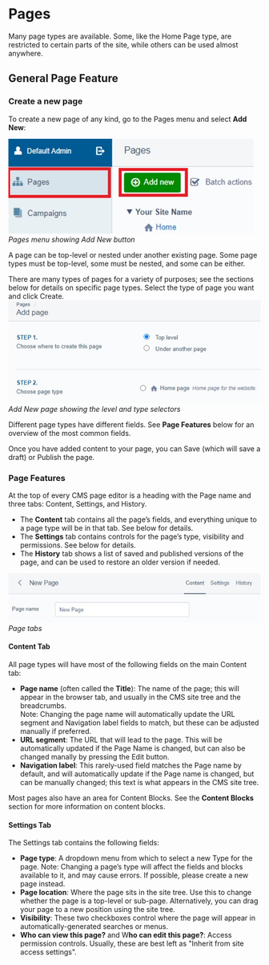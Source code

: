[ClassName]: / (Page)
[Title]: / (Pages)
[Description]: / (Pages intro and global page features)

# Pages

Many page types are available. Some, like the Home Page type, are restricted to certain parts of the site, while others can be used almost anywhere.

## General Page Feature

### Create a new page
To create a new page of any kind, go to the Pages menu and select **Add New**:

![Pages menu showing Add New button](../img/Page_GlobalPageFeatures_add-new.jpg)
_Pages menu showing Add New button_

A page can be top-level or nested under another existing page. Some page types must be top-level, some must be nested, and some can be either. 

There are many types of pages for a variety of purposes; see the sections below for details on specific page types. Select the type of page you want and click Create. 
![Add New page showing the level and type selectors](../img/Page_GlobalPageFeatures_Top-level-and-type.jpg)
_Add New page showing the level and type selectors_

Different page types have different fields. See **Page Features** below for an overview of the most common fields. 

Once you have added content to your page, you can Save (which will save a draft) or Publish the page. 


### Page Features

At the top of every CMS page editor is a heading with the Page name and three tabs: Content, Settings, and History.
* The **Content** tab contains all the page’s fields, and everything unique to a page type will be in that tab. See below for details.
* The **Settings** tab contains controls for the page’s type, visibility and permissions. See below for details.
* The **History** tab shows a list of saved and published versions of the page, and can be used to restore an older version if needed. 

![Page tabs](../img/Page_GlobalPageFeatures_page_tabs.jpg)
_Page tabs_

#### Content Tab

All page types will have most of the following fields on the main Content tab:

* **Page name** (often called the **Title**): The name of the page; this will appear in the browser tab, and usually in the CMS site tree and the breadcrumbs.\
Note: Changing the page name will automatically update the URL segment and Navigation label fields to match, but these can be adjusted manually if preferred.
* **URL segment**: The URL that will lead to the page. This will be automatically updated if the Page Name is changed, but can also be changed manally by pressing the Edit button. 
* **Navigation label**: This rarely-used field matches the Page name by default, and will automatically update if the Page name is changed, but can be manually changed; this text is what appears in the CMS site tree.  <!-- OPTIONAL if breadcrumbs are used: "and in the page breadcrumbs." -->

Most pages also have an area for Content Blocks. See the **Content Blocks** section for more information on content blocks.

#### Settings Tab
The Settings tab contains the following fields:

* **Page type**: A dropdown menu from which to select a new Type for the page. 
Note: Changing a page’s type will affect the fields and blocks available to it, and may cause errors. If possible, please create a new page instead.
* **Page location**: Where the page sits in the site tree. Use this to change whether the page is a top-level or sub-page. Alternatively, you can drag your page to a new position using the site tree.
* **Visibility**: These two checkboxes control where the page will appear in automatically-generated searches or menus. 
* **Who can view this page?** and W**ho can edit this page?**: Access permission controls. Usually, these are best left as "Inherit from site access settings".

